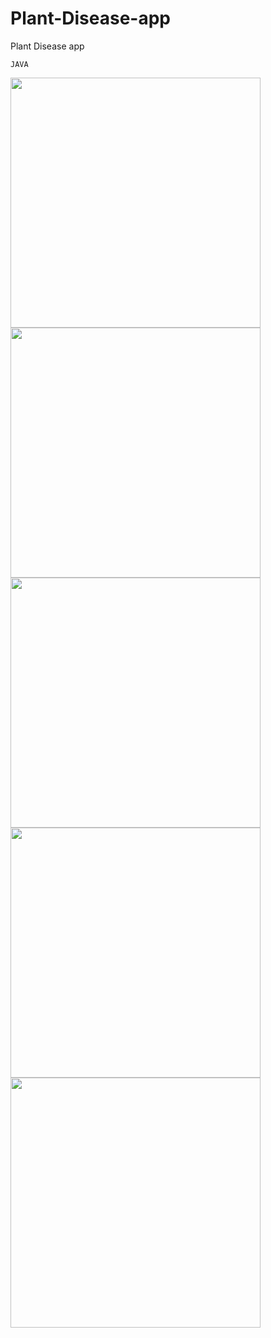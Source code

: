 # Plant-Disease-app
Plant Disease app

```
JAVA
```

<img src="https://user-images.githubusercontent.com/25834137/115135971-35c69780-a04f-11eb-9a4c-400ea684c829.png" height=400></img>
<img src="https://user-images.githubusercontent.com/25834137/115135977-3c550f00-a04f-11eb-8b04-dfd43a10feb0.png" height=400></img>
<img src="https://user-images.githubusercontent.com/25834137/115135982-4119c300-a04f-11eb-8c59-f2456e36d2c2.png" height=400></img>
<img src="https://user-images.githubusercontent.com/25834137/115136059-c00efb80-a04f-11eb-8cb6-34a0e6d03dbd.png" height=400></img>
<img src="https://user-images.githubusercontent.com/25834137/115135962-26dfe500-a04f-11eb-889b-a046ace9aa95.png" height=400></img>


